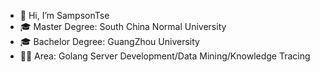 - 👋 Hi, I’m SampsonTse
- 🎓 Master Degree: South China Normal University
- 🎓 Bachelor Degree: GuangZhou University
- 👨‍💻 Area: Golang Server Development/Data Mining/Knowledge Tracing

<!---
SampsonTse/SampsonTse is a ✨ special ✨ repository because its `README.md` (this file) appears on your GitHub profile.
You can click the Preview link to take a look at your changes.
--->
